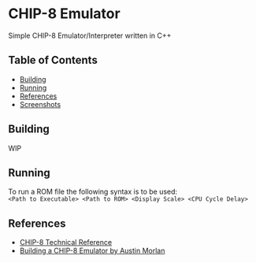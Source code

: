 # CHIP-8 Emulator

Simple CHIP-8 Emulator/Interpreter written in C++

## Table of Contents
* [Building](#Building)
* [Running](#Running)
* [References](#References)
* [Screenshots](#Screenshots)

## Building

WIP

## Running

To run a ROM file the following syntax is to be used:<br>
```<Path to Executable> <Path to ROM> <Display Scale> <CPU Cycle Delay>```

## References

- [CHIP-8 Technical Reference](http://devernay.free.fr/hacks/chip8/C8TECH10.HTM)
- [Building a CHIP-8 Emulator by Austin Morlan](https://austinmorlan.com/posts/chip8_emulator/)
